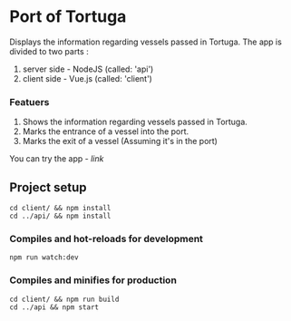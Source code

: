 # Port of Tortuga
Displays the information regarding vessels passed in Tortuga.
The app is divided to two parts :
1. server side - NodeJS (called: 'api')
2. client side - Vue.js (called: 'client')

### Featuers
1. Shows the information regarding vessels passed in Tortuga.
2. Marks the entrance of a vessel into the port.
3. Marks the exit of a vessel (Assuming it's in the port)

You can try the app - *link*

## Project setup
```
cd client/ && npm install
cd ../api/ && npm install
```

### Compiles and hot-reloads for development
```
npm run watch:dev
```

### Compiles and minifies for production
```
cd client/ && npm run build
cd ../api && npm start
```

